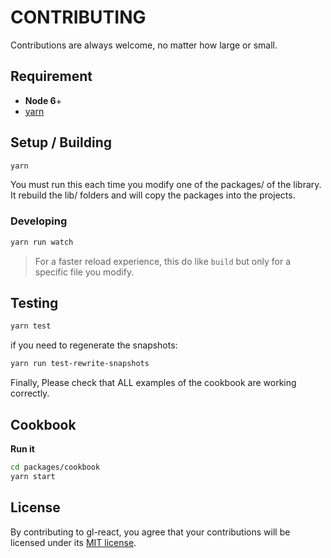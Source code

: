 # CONTRIBUTING

Contributions are always welcome, no matter how large or small.

## Requirement

* **Node 6**+
* [yarn](https://yarnpkg.com)

## Setup / Building

```sh
yarn
```

You must run this each time you modify one of the packages/ of the library.
It rebuild the lib/ folders and will copy the packages into the projects.

### Developing

```sh
yarn run watch
```

> For a faster reload experience, this do like `build` but only for a specific file you modify.

## Testing

```sh
yarn test
```

if you need to regenerate the snapshots:

```sh
yarn run test-rewrite-snapshots
```

Finally, Please check that ALL examples of the cookbook are working correctly.

## Cookbook

**Run it**

```sh
cd packages/cookbook
yarn start
```

## License

By contributing to gl-react, you agree that your contributions will be licensed
under its [MIT license](LICENSE).
